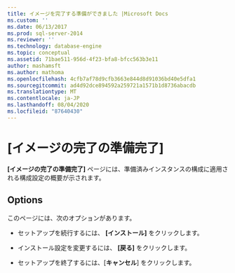 ```yaml
---
title: イメージを完了する準備ができました |Microsoft Docs
ms.custom: ''
ms.date: 06/13/2017
ms.prod: sql-server-2014
ms.reviewer: ''
ms.technology: database-engine
ms.topic: conceptual
ms.assetid: 71bae511-956d-4f23-bfa8-bfcc563b3e11
author: mashamsft
ms.author: mathoma
ms.openlocfilehash: 4cfb7af78d9cfb3663e844d8d91036bd40e5dfa1
ms.sourcegitcommit: ad4d92dce894592a259721a1571b1d8736abacdb
ms.translationtype: MT
ms.contentlocale: ja-JP
ms.lasthandoff: 08/04/2020
ms.locfileid: "87640430"
---
```

# <a name="ready-to-complete-image"></a>[イメージの完了の準備完了]
  **[イメージの完了の準備完了]** ページには、準備済みインスタンスの構成に適用される構成設定の概要が示されます。  
  
## <a name="options"></a>Options  
 このページには、次のオプションがあります。  
  
-   セットアップを続行するには、 **[インストール]** をクリックします。  
  
-   インストール設定を変更するには、 **[戻る]** をクリックします。  
  
-   セットアップを終了するには、[**キャンセル**] をクリックします。  
  
  
